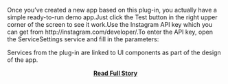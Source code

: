 <p>Once you’ve created a new app based on this plug-in, you actually have a simple ready-to-run demo app.Just click the Test button in the right upper corner of the screen to see it work.Use the Instagram API key which you can get from http://instagram.com/developer/.To enter the API key, open the ServiceSettings service and fill in the parameters:
 
 Services from the plug-in are linked to UI components as part of the design of the app.</p>
<center><p><a href="http://blog.appery.io/2013/04/get-access-to-your-instagram-account-find-users-and-watch-popular-photos-with-our-new-the-instagram-api-plug-in/" style='padding:25px; font-sze:18px; font-weight: bold;'>Read Full Story</a></p></center>
